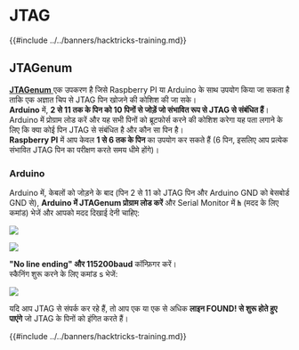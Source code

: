 # JTAG

{{#include ../../banners/hacktricks-training.md}}

## JTAGenum

[**JTAGenum** ](https://github.com/cyphunk/JTAGenum) एक उपकरण है जिसे Raspberry PI या Arduino के साथ उपयोग किया जा सकता है ताकि एक अज्ञात चिप से JTAG पिन खोजने की कोशिश की जा सके।\
**Arduino** में, **2 से 11 तक के पिन को 10 पिनों से जोड़ें जो संभावित रूप से JTAG से संबंधित हैं**। Arduino में प्रोग्राम लोड करें और यह सभी पिनों को ब्रूटफोर्स करने की कोशिश करेगा यह पता लगाने के लिए कि क्या कोई पिन JTAG से संबंधित है और कौन सा पिन है।\
**Raspberry PI** में आप केवल **1 से 6 तक के पिन** का उपयोग कर सकते हैं (6 पिन, इसलिए आप प्रत्येक संभावित JTAG पिन का परीक्षण करते समय धीमे होंगे)।

### Arduino

Arduino में, केबलों को जोड़ने के बाद (पिन 2 से 11 को JTAG पिन और Arduino GND को बेसबोर्ड GND से), **Arduino में JTAGenum प्रोग्राम लोड करें** और Serial Monitor में **`h`** (मदद के लिए कमांड) भेजें और आपको मदद दिखाई देनी चाहिए:

![](<../../images/image (939).png>)

![](<../../images/image (578).png>)

**"No line ending" और 115200baud** कॉन्फ़िगर करें।\
स्कैनिंग शुरू करने के लिए कमांड s भेजें:

![](<../../images/image (774).png>)

यदि आप JTAG से संपर्क कर रहे हैं, तो आप एक या एक से अधिक **लाइन FOUND! से शुरू होते हुए पाएंगे** जो JTAG के पिनों को इंगित करते हैं।

{{#include ../../banners/hacktricks-training.md}}
